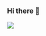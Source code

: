 ### Hi there 👋

![](https://github-profile-summary-cards.vercel.app/api/cards/profile-details?username=CoxxA&theme=vue)
